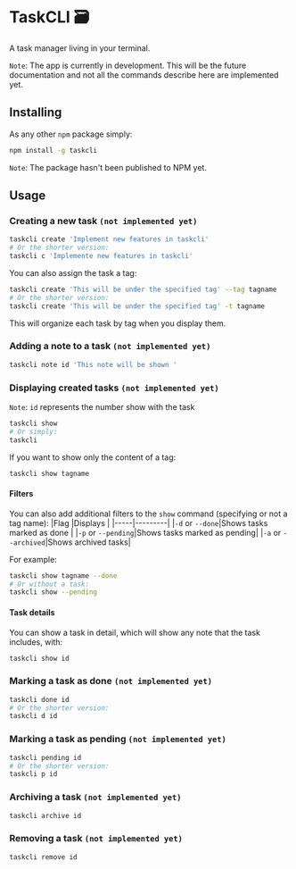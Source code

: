 # TaskCLI 🗃

A task manager living in your terminal.

`Note`: The app is currently in development. This will be the future documentation and not all the commands describe here are implemented yet.

## Installing

As any other `npm` package simply:

```bash
npm install -g taskcli
```

`Note`: The package hasn't been published to NPM yet.

## Usage

### Creating a new task `(not implemented yet)`

```bash
taskcli create 'Implement new features in taskcli'
# Or the shorter version:
taskcli c 'Implemente new features in taskcli'
```

You can also assign the task a tag:

```bash
taskcli create 'This will be under the specified tag' --tag tagname
# Or the shorter version:
taskcli create 'This will be under the specified tag' -t tagname
```

This will organize each task by tag when you display them.

### Adding a note to a task `(not implemented yet)`

```bash
taskcli note id 'This note will be shown '
```

### Displaying created tasks `(not implemented yet)`

`Note`: `id` represents the number show with the task

```bash
taskcli show
# Or simply:
taskcli
```

If you want to show only the content of a tag:

```bash
taskcli show tagname
```

#### Filters

You can also add additional filters to the `show` command (specifying or not a tag name):
|Flag |Displays |
|-----|---------|
|`-d` or `--done`|Shows tasks marked as done |
|`-p` or `--pending`|Shows tasks marked as pending|
|`-a` or `--archived`|Shows archived tasks|

For example:

```bash
taskcli show tagname --done
# Or without a task:
taskcli show --pending
```

#### Task details

You can show a task in detail, which will show any note that the task includes, with:

```bash
taskcli show id
```

### Marking a task as done `(not implemented yet)`

```bash
taskcli done id
# Or the shorter version:
taskcli d id
```

### Marking a task as pending `(not implemented yet)`

```bash
taskcli pending id
# Or the shorter version:
taskcli p id
```

### Archiving a task `(not implemented yet)`

```bash
taskcli archive id
```

### Removing a task `(not implemented yet)`

```bash
taskcli remove id
```
